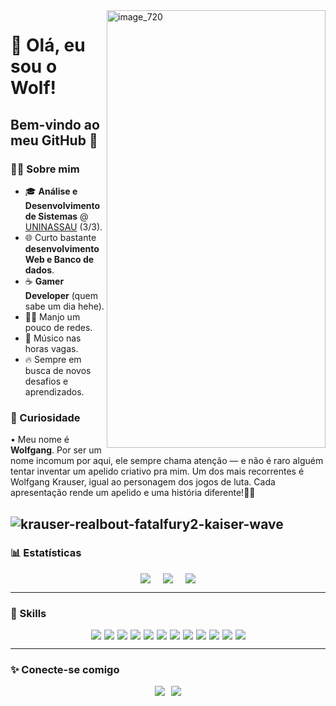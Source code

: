 <img width="350" height="700" alt="image_720" src="https://github.com/user-attachments/assets/82e02206-45d8-489c-b129-4d272fe2a4d7" align="right" />

# 🐺 Olá, eu sou o Wolf! 

Bem-vindo ao meu GitHub 🚀 
---

### 👨‍💻 Sobre mim  
- 🎓 **Análise e Desenvolvimento de Sistemas** @ [UNINASSAU](https://www.uninassau.edu.br/) (3/3).
- 🌐 Curto bastante **desenvolvimento Web e Banco de dados**.
- ☕ **Gamer Developer** (quem sabe um dia hehe). 
- 👨‍💻 Manjo um pouco de redes. 
- 🎸 Músico nas horas vagas.
- 🔥 Sempre em busca de novos desafios e aprendizados.


### 🤔 Curiosidade

• Meu nome é **Wolfgang**.
Por ser um nome incomum por aqui, ele sempre chama atenção — e não é raro alguém tentar inventar um apelido criativo pra mim. 
Um dos mais recorrentes é Wolfgang Krauser, igual ao personagem dos jogos de luta. Cada apresentação rende um apelido e uma história diferente!🤷‍♂️



![krauser-realbout-fatalfury2-kaiser-wave](https://github.com/user-attachments/assets/069812df-a7e4-4ccd-b2fa-c30b10721289)
---

### 📊 Estatísticas  

<div align="center" style="display: flex; justify-content: center; gap: 20px;">
  <img src="https://github-readme-stats.vercel.app/api?username=SeuUsuario&show_icons=true&theme=vision-friendly-dark&title_color=FFD700&icon_color=FFD700&text_color=FFFFFF&bg_color=000000" />
  <img src="https://github-readme-stats.vercel.app/api/top-langs/?username=SeuUsuario&layout=compact&title_color=FFD700&text_color=FFFFFF&bg_color=000000" />
  <img src="https://streak-stats.demolab.com?user=SeuUsuario&theme=vision-friendly-dark&date_format=j%20M%5B%20Y%5D&background=000000&ring=FFD700&fire=FFD700&currStreakLabel=FFD700" />
</div>


---

### 🚀 Skills  

<div align="center" style="display: flex; flex-wrap: wrap; justify-content: center; gap: 5px;">
  <img src="https://img.shields.io/badge/JavaScript-000000?style=for-the-badge&logo=javascript&logoColor=FFD700" />
  <img src="https://img.shields.io/badge/CSS3-000000?style=for-the-badge&logo=css3&logoColor=FFD700" />
  <img src="https://img.shields.io/badge/HTML5-000000?style=for-the-badge&logo=html5&logoColor=FFD700" />
  <img src="https://img.shields.io/badge/React-000000?style=for-the-badge&logo=react&logoColor=FFD700" />
  <img src="https://img.shields.io/badge/Delphi-000000?style=for-the-badge&logo=delphi&logoColor=FFD700" />
  <img src="https://img.shields.io/badge/MySQL-000000?style=for-the-badge&logo=mysql&logoColor=FFD700" />
  <img src="https://img.shields.io/badge/PostgreSQL-000000?style=for-the-badge&logo=postgresql&logoColor=FFD700" />
  <img src="https://img.shields.io/badge/Firebird-000000?style=for-the-badge&logo=firebird&logoColor=FFD700" />
  <img src="https://img.shields.io/badge/IBExpert-000000?style=for-the-badge&logoColor=FFD700" />
  <img src="https://img.shields.io/badge/Git-000000?style=for-the-badge&logo=git&logoColor=FFD700" />
  <img src="https://img.shields.io/badge/GitHub-000000?style=for-the-badge&logo=github&logoColor=FFD700" />
  <img src="https://img.shields.io/badge/Flutter-000000?style=for-the-badge&logo=flutter&logoColor=FFD700" />
</div>

---

### ✨ Conecte-se comigo  

<div align="center" style="display: flex; justify-content: center; gap: 10px;">
  <a href="www.linkedin.com/in/wolfgang-carneiro-74a20521b">
    <img src="https://img.shields.io/badge/LinkedIn-000000?style=for-the-badge&logo=linkedin&logoColor=FFD700" />
  </a>
  <a href="mailto:wolfgang.alexandre15@gmail.com">
    <img src="https://img.shields.io/badge/Email-000000?style=for-the-badge&logo=gmail&logoColor=FFD700" />
  </a>
</div>
